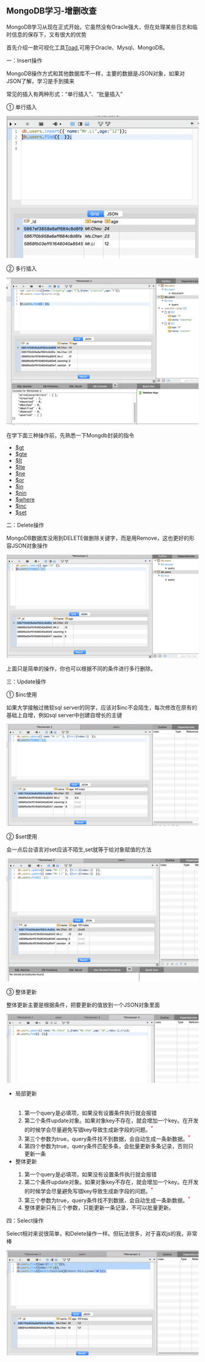 <h2><b>MongoDB学习-增删改查</b></h3>
<p>MongoDB学习从现在正式开始，它虽然没有Oracle强大，但在处理某些日志和临时信息的保存下，又有很大的优势</p>
<p>首先介绍一款可视化工具<a href="http://www.toadworld.com/products/toad-for-oracle">Toad</a>,可用于Oracle、Mysql、MongoDB。</p>
<p>一：Insert操作</p>
   <p>MongoDB操作方式和其他数据库不一样，主要的数据是JSON对象，如果对JSON了解，学习是手到擒来</p>
   <p>常见的插入有两种形式：“单行插入”、“批量插入”</p>
   <p>① 单行插入</p>
   <img src="https://github.com/ShaunChou/Sc-Study-view/blob/master/imag/MongoDB/mongodb_insert_1.png"/>
   <p>② 多行插入</p>
   <img src="https://github.com/ShaunChou/Sc-Study-view/blob/master/imag/MongoDB/mongodb_insert_2.png"/>
<p>在学下面三种操作前，先熟悉一下Mongdb封装的指令</p>
<ul>
    <li><a href="#"title="大于">$gt</a></li>
    <li><a href="#"title="大于等于">$gte</a></li>
    <li><a href="#"title="小于">$lt</a></li>
    <li><a href="#"title="小于等于">$lte</a></li>
    <li><a href="#"title="不等于">$ne</a></li>
    <li><a href="#"title="或">$or</a></li>
    <li><a href="#"title="在...之内">$in</a></li>
    <li><a href="#"title="不在...之内">$nin</a></li>
    <li><a href="#"title="在哪里">$where</a></li>
    <li><a href="#"title="在原基础上操作，常用于递增操作">$inc</a></li>
    <li><a href="#"title="改变值">$set</a></li>
</ul>
<p>二：Delete操作</p>
  <p>MongoDB数据库没用到DELETE做删除关键字，而是用Remove，这也更好的形容JSON对象操作</p>
  <img src="https://github.com/ShaunChou/Sc-Study-view/blob/master/imag/MongoDB/mongodb_remove_1.png"/>
  <p>上面只是简单的操作，你也可以根据不同的条件进行多行删除。</p>
<p>三：Update操作</p>
  <p>① $inc使用<p>
  <p>如果大学接触过微软sql server的同学，应该对$inc不会陌生，每次修改在原有的基础上自增，例如sql server中创建自增长的主键</p>
  <img src="https://github.com/ShaunChou/Sc-Study-view/blob/master/imag/MongoDB/mongodb.update_1.png"/>
  <p>② $set使用</p>
  <p>会一点后台语言对set应该不陌生,set就等于给对象赋值的方法</p>
  <img src="https://github.com/ShaunChou/Sc-Study-view/blob/master/imag/MongoDB/mongodb.update_2.png"/>
  <p>③ 整体更新</p>
  <p>整体更新主要是根据条件，把要更新的值放到一个JSON对象里面</p>
  <img src="https://github.com/ShaunChou/Sc-Study-view/blob/master/imag/MongoDB/mongodb_update_3.png"/>
  <ul>
    <li>局部更新</li>
    </br>
    <ol type="1">
      <li>第一个query是必填项，如果没有设置条件执行就会报错</li>
      <li>第二个条件update对象。如果对象key不存在，就会增加一个key。在开发的时候学会尽量避免写错key导致生成新字段的问题。<sup style="color :red">*<sup></li>
      <li>第三个参数为true，query条件找不到数据，会自动生成一条新数据。<sup style="color :red">*<sup></li>
      <li>第四个参数为true，query条件匹配多条，会批量更新多条记录，否则只更新一条</li>
    </ol>
    <li>整体更新</li>
     <ol type="1">
     <li>第一个query是必填项，如果没有设置条件执行就会报错</li>
     <li>第二个条件update对象。如果对象key不存在，就会增加一个key。在开发的时候学会尽量避免写错key导致生成新字段的问题。<sup style="color :red">*<sup></li>
     <li>第三个参数为true，query条件找不到数据，会自动生成一条新数据。<sup style="color :red">*<sup></li>
     <li>整体更新只有三个参数，只能更新一条记录，不可以批量更新。</li>
     </ol>
  </ul>
<p>四：Select操作</p>
    <p>Select相对来说很简单，和Delete操作一样。但玩法很多，对于喜欢js的我，非常棒</p>
    <img src="https://github.com/ShaunChou/Sc-Study-view/blob/master/imag/MongoDB/mongodb.select_1.png"/>
